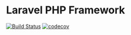 # Laravel PHP Framework

[![Build Status](https://travis-ci.org/zvoanhkietz/phpunit_tutorial.svg)](https://travis-ci.org/zvoanhkietz/phpunit_tutorial)
[![codecov](https://codecov.io/gh/zvoanhkietz/phpunit_laravel/branch/master/graph/badge.svg)](https://codecov.io/gh/zvoanhkietz/phpunit_laravel)
